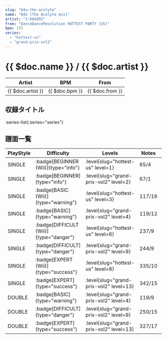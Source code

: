 ```yaml
---
slug: "b4u-the-acolyte"
name: "B4U (The Acolyte mix)"
artist: "J-RAVERS"
from: "DanceDanceRevolution HOTTEST PARTY (US)"
bpm: 155
series:
  - "hottest-us"
  - "grand-prix-vol2"
---
```


# {{ $doc.name }} / {{ $doc.artist }}

|Artist|BPM|From|
|------|---|----|
|{{ $doc.artist }}|{{ $doc.bpm }}|{{ $doc.from }}|

## 収録タイトル

:series-list{:series="series"}

## 譜面一覧

|PlayStyle|Difficulty|Levels|Notes|Movie|
|---------|----------|------|-----|-----|
|SINGLE| :badge[BEGINNER (Wii)]{type="info"}|<div class="field is-grouped is-grouped-multiline"> :level{slug="hottest-us" level=1}</div>|65/4||
|SINGLE| :badge[BEGINNER]{type="info"}|<div class="field is-grouped is-grouped-multiline"> :level{slug="grand-prix-vol2" level=2}</div>|67/1||
|SINGLE| :badge[BASIC (Wii)]{type="warning"}|<div class="field is-grouped is-grouped-multiline"> :level{slug="hottest-us" level=3}</div>|117/16||
|SINGLE| :badge[BASIC]{type="warning"}|<div class="field is-grouped is-grouped-multiline"> :level{slug="grand-prix-vol2" level=4}</div>|119/12||
|SINGLE| :badge[DIFFICULT (Wii)]{type="danger"}|<div class="field is-grouped is-grouped-multiline"> :level{slug="hottest-us" level=6}</div>|237/9||
|SINGLE| :badge[DIFFICULT]{type="danger"}|<div class="field is-grouped is-grouped-multiline"> :level{slug="grand-prix-vol2" level=9}</div>|244/9||
|SINGLE| :badge[EXPERT (Wii)]{type="success"}|<div class="field is-grouped is-grouped-multiline"> :level{slug="hottest-us" level=8}</div>|335/10||
|SINGLE| :badge[EXPERT]{type="success"}|<div class="field is-grouped is-grouped-multiline"> :level{slug="grand-prix-vol2" level=13}</div>|342/15||
|DOUBLE| :badge[BASIC]{type="warning"}|<div class="field is-grouped is-grouped-multiline"> :level{slug="grand-prix-vol2" level=4}</div>|119/9||
|DOUBLE| :badge[DIFFICULT]{type="danger"}|<div class="field is-grouped is-grouped-multiline"> :level{slug="grand-prix-vol2" level=9}</div>|250/15||
|DOUBLE| :badge[EXPERT]{type="success"}|<div class="field is-grouped is-grouped-multiline"> :level{slug="grand-prix-vol2" level=13}</div>|327/17||
